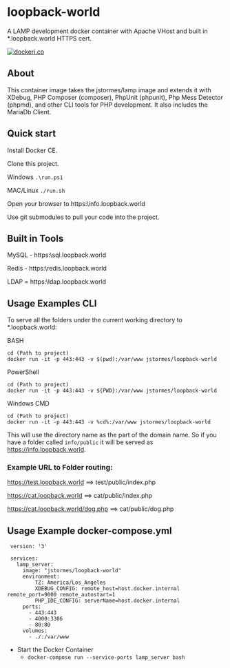 

# loopback-world
A LAMP development docker container with Apache VHost and built in *.loopback.world HTTPS cert.

[![dockeri.co](http://dockeri.co/image/jstormes/loopback-world)](https://hub.docker.com/r/jstormes/loopback-world/)
 
## About
 
 This container image takes the jstormes/lamp image and extends it with XDebug, PHP Composer (composer), PhpUnit 
 (phpunit), Php Mess Detector (phpmd), and other CLI tools for PHP development.  It also includes the MariaDb Client.

## Quick start

Install Docker CE.

Clone this project.

Windows `.\run.ps1`

MAC/Linux `./run.sh`

Open your browser to https:\\info.loopback.world

Use git submodules to pull your code into the project.

## Built in Tools

MySQL - https:\\sql.loopback.world

Redis - https:\\redis.loopback.world

LDAP = https:\\ldap.loopback.world
 
## Usage Examples CLI
 
 To serve all the folders under the current working directory to *.loopback.world:
 
 BASH
 
```
cd (Path to project)
docker run -it -p 443:443 -v $(pwd):/var/www jstormes/loopback-world
```
 
 PowerShell
 
```
cd (Path to project)
docker run -it -p 443:443 -v ${PWD}:/var/www jstormes/loopback-world
```
 
 Windows CMD
 
```
cd (Path to project)
docker run -it -p 443:443 -v %cd%:/var/www jstormes/loopback-world
```
 
 
 This will use the directory name as the part of the domain name.  So if you have a folder called ```info/public``` 
 it will be served as https://info.loopback.world.  
 
### Example URL to Folder routing:
 
 https://test.loopback.world  ==> test/public/index.php
 
 https://cat.loopback.world ==> cat/public/index.php
 
 https://cat.loopback.world/dog.php ==> cat/public/dog.php
 
 
## Usage Example docker-compose.yml
 
```
 version: '3'
 
 services:
   lamp_server:
     image: "jstormes/loopback-world"
     environment:
         TZ: America/Los_Angeles
         XDEBUG_CONFIG: remote_host=host.docker.internal remote_port=9000 remote_autostart=1
         PHP_IDE_CONFIG: serverName=host.docker.internal
     ports:
       - 443:443
       - 4000:3306
       - 80:80
     volumes:
       - ./:/var/www
```

* Start the Docker Container 
    * `docker-compose run --service-ports lamp_server bash`
 
 
 
